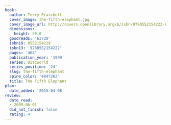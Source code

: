 ```yaml
---
book:
  author: Terry Pratchett
  cover_image: the-fifth-elephant.jpg
  cover_image_url: http://covers.openlibrary.org/b/isbn/9780552154222-L.jpg
  dimensions:
    height: 20.0
  goodreads: '63720'
  isbn10: 0552154229
  isbn13: '9780552154222'
  pages: '464'
  publication_year: '1999'
  series: Discworld
  series_position: '24'
  slug: the-fifth-elephant
  spine_color: '#847262'
  title: The Fifth Elephant
plan:
  date_added: '2015-04-08'
review:
  date_read:
  - 2009-06-01
  did_not_finish: false
  rating: 4
---
```

